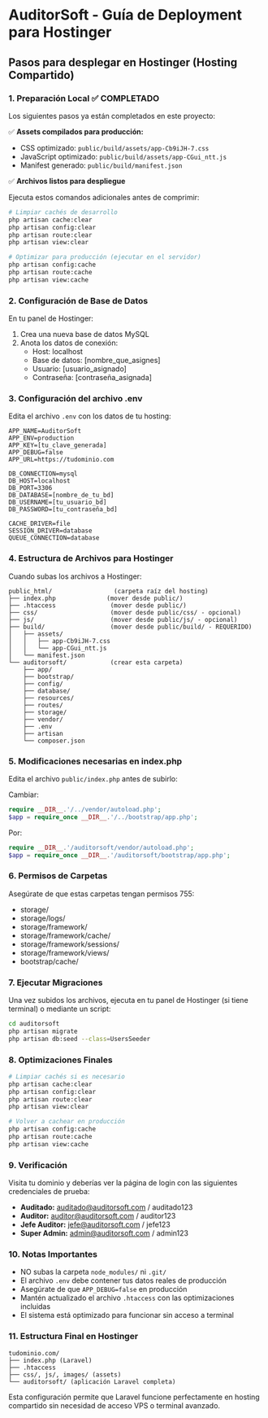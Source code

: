 # AuditorSoft - Guía de Deployment para Hostinger

## Pasos para desplegar en Hostinger (Hosting Compartido)

### 1. Preparación Local ✅ COMPLETADO

Los siguientes pasos ya están completados en este proyecto:

✅ **Assets compilados para producción:**
- CSS optimizado: `public/build/assets/app-Cb9iJH-7.css`
- JavaScript optimizado: `public/build/assets/app-CGui_ntt.js`
- Manifest generado: `public/build/manifest.json`

✅ **Archivos listos para despliegue**

Ejecuta estos comandos adicionales antes de comprimir:

```bash
# Limpiar cachés de desarrollo
php artisan cache:clear
php artisan config:clear
php artisan route:clear
php artisan view:clear

# Optimizar para producción (ejecutar en el servidor)
php artisan config:cache
php artisan route:cache
php artisan view:cache
```

### 2. Configuración de Base de Datos

En tu panel de Hostinger:
1. Crea una nueva base de datos MySQL
2. Anota los datos de conexión:
   - Host: localhost
   - Base de datos: [nombre_que_asignes]
   - Usuario: [usuario_asignado]
   - Contraseña: [contraseña_asignada]

### 3. Configuración del archivo .env

Edita el archivo `.env` con los datos de tu hosting:

```
APP_NAME=AuditorSoft
APP_ENV=production
APP_KEY=[tu_clave_generada]
APP_DEBUG=false
APP_URL=https://tudominio.com

DB_CONNECTION=mysql
DB_HOST=localhost
DB_PORT=3306
DB_DATABASE=[nombre_de_tu_bd]
DB_USERNAME=[tu_usuario_bd]
DB_PASSWORD=[tu_contraseña_bd]

CACHE_DRIVER=file
SESSION_DRIVER=database
QUEUE_CONNECTION=database
```

### 4. Estructura de Archivos para Hostinger

Cuando subas los archivos a Hostinger:

```
public_html/                 (carpeta raíz del hosting)
├── index.php              (mover desde public/)
├── .htaccess               (mover desde public/)
├── css/                    (mover desde public/css/ - opcional)
├── js/                     (mover desde public/js/ - opcional)
├── build/                  (mover desde public/build/ - REQUERIDO)
│   ├── assets/
│   │   ├── app-Cb9iJH-7.css
│   │   └── app-CGui_ntt.js
│   └── manifest.json
└── auditorsoft/            (crear esta carpeta)
    ├── app/
    ├── bootstrap/
    ├── config/
    ├── database/
    ├── resources/
    ├── routes/
    ├── storage/
    ├── vendor/
    ├── .env
    ├── artisan
    └── composer.json
```

### 5. Modificaciones necesarias en index.php

Edita el archivo `public/index.php` antes de subirlo:

Cambiar:
```php
require __DIR__.'/../vendor/autoload.php';
$app = require_once __DIR__.'/../bootstrap/app.php';
```

Por:
```php
require __DIR__.'/auditorsoft/vendor/autoload.php';
$app = require_once __DIR__.'/auditorsoft/bootstrap/app.php';
```

### 6. Permisos de Carpetas

Asegúrate de que estas carpetas tengan permisos 755:
- storage/
- storage/logs/
- storage/framework/
- storage/framework/cache/
- storage/framework/sessions/
- storage/framework/views/
- bootstrap/cache/

### 7. Ejecutar Migraciones

Una vez subidos los archivos, ejecuta en tu panel de Hostinger (si tiene terminal) o mediante un script:

```bash
cd auditorsoft
php artisan migrate
php artisan db:seed --class=UsersSeeder
```

### 8. Optimizaciones Finales

```bash
# Limpiar cachés si es necesario
php artisan cache:clear
php artisan config:clear
php artisan route:clear
php artisan view:clear

# Volver a cachear en producción
php artisan config:cache
php artisan route:cache
php artisan view:cache
```

### 9. Verificación

Visita tu dominio y deberías ver la página de login con las siguientes credenciales de prueba:

- **Auditado:** auditado@auditorsoft.com / auditado123
- **Auditor:** auditor@auditorsoft.com / auditor123  
- **Jefe Auditor:** jefe@auditorsoft.com / jefe123
- **Super Admin:** admin@auditorsoft.com / admin123

### 10. Notas Importantes

- NO subas la carpeta `node_modules/` ni `.git/`
- El archivo `.env` debe contener tus datos reales de producción
- Asegúrate de que `APP_DEBUG=false` en producción
- Mantén actualizado el archivo `.htaccess` con las optimizaciones incluidas
- El sistema está optimizado para funcionar sin acceso a terminal

### 11. Estructura Final en Hostinger

```
tudominio.com/
├── index.php (Laravel)
├── .htaccess
├── css/, js/, images/ (assets)
└── auditorsoft/ (aplicación Laravel completa)
```

Esta configuración permite que Laravel funcione perfectamente en hosting compartido sin necesidad de acceso VPS o terminal avanzado.
